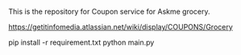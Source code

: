 This is the repository for Coupon service for Askme grocery.


https://getitinfomedia.atlassian.net/wiki/display/COUPONS/Grocery


pip install -r requirement.txt
python main.py
